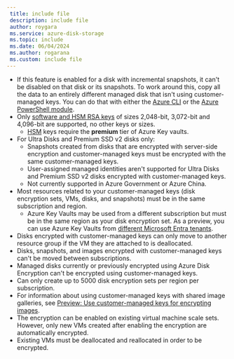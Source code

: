```yaml
---
 title: include file
 description: include file
 author: roygara
 ms.service: azure-disk-storage
 ms.topic: include
 ms.date: 06/04/2024
 ms.author: rogarana
 ms.custom: include file
---
```

- If this feature is enabled for a disk with incremental snapshots, it can't be disabled on that disk or its snapshots.
    To work around this, copy all the data to an entirely different managed disk that isn't using customer-managed keys. You can do that with either the [Azure CLI](../articles/virtual-machines/linux/disks-upload-vhd-to-managed-disk-cli.md#copy-a-managed-disk) or the [Azure PowerShell module](../articles/virtual-machines/windows/disks-upload-vhd-to-managed-disk-powershell.md#copy-a-managed-disk).
- Only [software and HSM RSA keys](../articles/key-vault/keys/about-keys.md) of sizes 2,048-bit, 3,072-bit and 4,096-bit are supported, no other keys or sizes.
    - [HSM](../articles/key-vault/keys/hsm-protected-keys.md) keys require the **premium** tier of Azure Key vaults.
- For Ultra Disks and Premium SSD v2 disks only:
    - Snapshots created from disks that are encrypted with server-side encryption and customer-managed keys must be encrypted with the same customer-managed keys.
    - User-assigned managed identities aren't supported for Ultra Disks and Premium SSD v2 disks encrypted with customer-managed keys.
    - Not currently supported in Azure Government or Azure China.
- Most resources related to your customer-managed keys (disk encryption sets, VMs, disks, and snapshots) must be in the same subscription and region.
    - Azure Key Vaults may be used from a different subscription but must be in the same region as your disk encryption set. As a preview, you can use Azure Key Vaults from [different Microsoft Entra tenants](../articles/virtual-machines/disks-cross-tenant-customer-managed-keys.md).
- Disks encrypted with customer-managed keys can only move to another resource group if the VM they are attached to is deallocated.
- Disks, snapshots, and images encrypted with customer-managed keys can't be moved between subscriptions.
- Managed disks currently or previously encrypted using Azure Disk Encryption can't be encrypted using customer-managed keys.
- Can only create up to 5000 disk encryption sets per region per subscription.
- For information about using customer-managed keys with shared image galleries, see [Preview: Use customer-managed keys for encrypting images](../articles/virtual-machines/image-version-encryption.md).
- The encryption can be enabled on existing virtual machine scale sets. However, only new VMs created after enabling the encryption are automatically encrypted.
- Existing VMs must be deallocated and reallocated in order to be encrypted.

